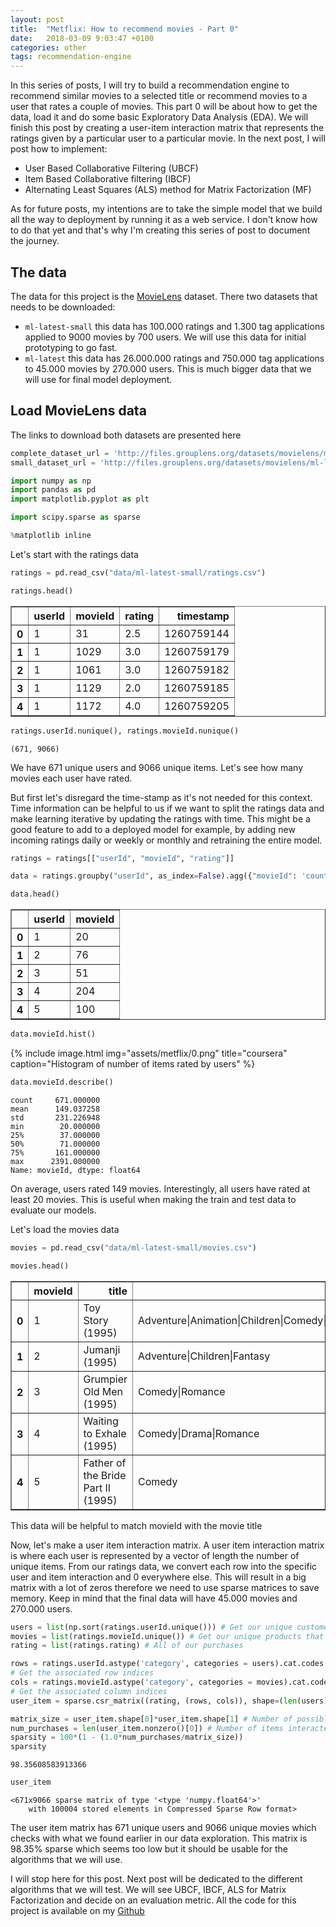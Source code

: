 ```yaml
---
layout: post
title:  "Metflix: How to recommend movies - Part 0"
date:   2018-03-09 9:03:47 +0100
categories: other
tags: recommendation-engine
---
```


In this series of posts, I will try to build a recommendation engine to recommend similar movies to a selected title or recommend movies to a user that rates a couple of movies. This part 0 will be about how to get the data, load it and do some basic Exploratory Data Analysis (EDA). We will finish this post by creating a user-item interaction matrix that represents the ratings given by a particular user to a particular movie. In the next post, I will post how to implement:
- User Based Collaborative Filtering (UBCF)
- Item Based Collaborative filtering (IBCF)
- Alternating Least Squares (ALS) method for Matrix Factorization (MF)

As for future posts, my intentions are to take the simple model that we build all the way to deployment by running it as a web service. I don't know how to do that yet and that's why I'm creating this series of post to document the journey.

## The data

The data for this project is the [MovieLens](https://grouplens.org/datasets/movielens/) dataset. There two datasets that needs to be downloaded:
- `ml-latest-small` this data has 100.000 ratings and 1.300 tag applications applied to 9000 movies by 700 users. We will use this data for initial prototyping to go fast.
- `ml-latest` this data has 26.000.000 ratings and 750.000 tag applications to 45.000 movies by 270.000 users. This is much bigger data that we will use for final model deployment.

## Load MovieLens data
The links to download both datasets are presented here

```python
complete_dataset_url = 'http://files.grouplens.org/datasets/movielens/ml-latest.zip'
small_dataset_url = 'http://files.grouplens.org/datasets/movielens/ml-latest-small.zip'
```


```python
import numpy as np
import pandas as pd
import matplotlib.pyplot as plt

import scipy.sparse as sparse

%matplotlib inline
```

Let's start with the ratings data


```python
ratings = pd.read_csv("data/ml-latest-small/ratings.csv")
```


```python
ratings.head()
```




<div>
<table border="1" class="dataframe">
  <thead>
    <tr style="text-align: right;">
      <th></th>
      <th>userId</th>
      <th>movieId</th>
      <th>rating</th>
      <th>timestamp</th>
    </tr>
  </thead>
  <tbody>
    <tr>
      <th>0</th>
      <td>1</td>
      <td>31</td>
      <td>2.5</td>
      <td>1260759144</td>
    </tr>
    <tr>
      <th>1</th>
      <td>1</td>
      <td>1029</td>
      <td>3.0</td>
      <td>1260759179</td>
    </tr>
    <tr>
      <th>2</th>
      <td>1</td>
      <td>1061</td>
      <td>3.0</td>
      <td>1260759182</td>
    </tr>
    <tr>
      <th>3</th>
      <td>1</td>
      <td>1129</td>
      <td>2.0</td>
      <td>1260759185</td>
    </tr>
    <tr>
      <th>4</th>
      <td>1</td>
      <td>1172</td>
      <td>4.0</td>
      <td>1260759205</td>
    </tr>
  </tbody>
</table>
</div>




```python
ratings.userId.nunique(), ratings.movieId.nunique()
```




    (671, 9066)



We have 671 unique users and 9066 unique items. Let's see how many movies each user have rated.

But first let's disregard the time-stamp as it's not needed for this context. Time information can be helpful to us if we want to split the ratings data and make learning iterative by updating the ratings with time. This might be a good feature to add to a deployed model for example, by adding new incoming ratings daily or weekly or monthly and retraining the entire model.


```python
ratings = ratings[["userId", "movieId", "rating"]]
```


```python
data = ratings.groupby("userId", as_index=False).agg({"movieId": 'count'})
```


```python
data.head()
```




<div>
<table border="1" class="dataframe">
  <thead>
    <tr style="text-align: right;">
      <th></th>
      <th>userId</th>
      <th>movieId</th>
    </tr>
  </thead>
  <tbody>
    <tr>
      <th>0</th>
      <td>1</td>
      <td>20</td>
    </tr>
    <tr>
      <th>1</th>
      <td>2</td>
      <td>76</td>
    </tr>
    <tr>
      <th>2</th>
      <td>3</td>
      <td>51</td>
    </tr>
    <tr>
      <th>3</th>
      <td>4</td>
      <td>204</td>
    </tr>
    <tr>
      <th>4</th>
      <td>5</td>
      <td>100</td>
    </tr>
  </tbody>
</table>
</div>




```python
data.movieId.hist()
```




{% include image.html
            img="assets/metflix/0.png"
            title="coursera"
            caption="Histogram of number of items rated by users"
            %}



```python
data.movieId.describe()
```




    count     671.000000
    mean      149.037258
    std       231.226948
    min        20.000000
    25%        37.000000
    50%        71.000000
    75%       161.000000
    max      2391.000000
    Name: movieId, dtype: float64



On average, users rated 149 movies. Interestingly, all users have rated at least 20 movies. This is useful when making the train and test data to evaluate our models.

Let's load the movies data


```python
movies = pd.read_csv("data/ml-latest-small/movies.csv")
```


```python
movies.head()
```




<div>
<table border="1" class="dataframe">
  <thead>
    <tr style="text-align: right;">
      <th></th>
      <th>movieId</th>
      <th>title</th>
      <th>genres</th>
    </tr>
  </thead>
  <tbody>
    <tr>
      <th>0</th>
      <td>1</td>
      <td>Toy Story (1995)</td>
      <td>Adventure|Animation|Children|Comedy|Fantasy</td>
    </tr>
    <tr>
      <th>1</th>
      <td>2</td>
      <td>Jumanji (1995)</td>
      <td>Adventure|Children|Fantasy</td>
    </tr>
    <tr>
      <th>2</th>
      <td>3</td>
      <td>Grumpier Old Men (1995)</td>
      <td>Comedy|Romance</td>
    </tr>
    <tr>
      <th>3</th>
      <td>4</td>
      <td>Waiting to Exhale (1995)</td>
      <td>Comedy|Drama|Romance</td>
    </tr>
    <tr>
      <th>4</th>
      <td>5</td>
      <td>Father of the Bride Part II (1995)</td>
      <td>Comedy</td>
    </tr>
  </tbody>
</table>
</div>



This data will be helpful to match movieId with the movie title

Now, let's make a user item interaction matrix. A user item interaction matrix is where each user is represented by a vector of length the number of unique items. From our ratings data, we convert each row into the specific user and item interaction and 0 everywhere else. This will result in a big matrix with a lot of zeros therefore we need to use sparse matrices to save memory. Keep in mind that the final data will have 45.000 movies and 270.000 users.


```python
users = list(np.sort(ratings.userId.unique())) # Get our unique customers
movies = list(ratings.movieId.unique()) # Get our unique products that were purchased
rating = list(ratings.rating) # All of our purchases

rows = ratings.userId.astype('category', categories = users).cat.codes
# Get the associated row indices
cols = ratings.movieId.astype('category', categories = movies).cat.codes
# Get the associated column indices
user_item = sparse.csr_matrix((rating, (rows, cols)), shape=(len(users), len(movies)))
```


```python
matrix_size = user_item.shape[0]*user_item.shape[1] # Number of possible interactions in the matrix
num_purchases = len(user_item.nonzero()[0]) # Number of items interacted with
sparsity = 100*(1 - (1.0*num_purchases/matrix_size))
sparsity
```




    98.35608583913366




```python
user_item
```




    <671x9066 sparse matrix of type '<type 'numpy.float64'>'
    	with 100004 stored elements in Compressed Sparse Row format>



The user item matrix has 671 unique users and 9066 unique movies which checks with what we found earlier in our data exploration. This matrix is 98.35% sparse which seems too low but it should be usable for the algorithms that we will use.

I will stop here for this post. Next post will be dedicated to the different algorithms that we will test. We will see UBCF, IBCF, ALS for Matrix Factorization and decide on an evaluation metric. All the code for this project is available on my [Github](https://github.com/maviator/metflix)

